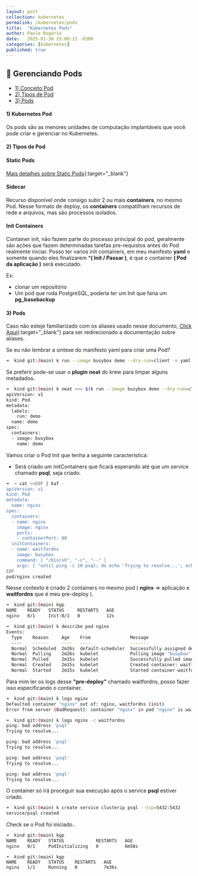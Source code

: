 ```yaml
---
layout: post
collection: kubernetes
permalink: /kubernetes/pods
title:  "Kubernetes Pods"
author: Paulo Rogério
date:   2025-01-30 15:00:13 -0300
categories: [kubernetes]
published: true
---
```


## 🚀 Gerenciando Pods

- [1) Conceito Pod](#1-conceito-pod)
- [2) Tipos de Pod](#2-tipos-de-pod)
- [3) Pods](#3-pods)

#### 1) Kubernetes Pod

Os pods são as menores unidades de computação implantáveis ​​que você pode criar e gerenciar no Kubernetes.

#### 2) Tipos de Pod

#### Static Pods 

[Mais detalhes sobre Static Pods](https://paulo-rogerio.github.io/kubernetes/etcd-deploy#1-deploy-etcd-static-pod){:target="_blank"}

#### Sidecar

Recurso disponível onde consigo subir 2 ou mais **containers**, no mesmo Pod. Nesse formato de deploy, os **containers** compatilham recursos de rede e arquivos, mas são processos isolados.

#### Init Containers

Container init, não fazem parte do processo principal do pod, geralmente são ações que fazem determinadas tarefas pre-requistos antes do Pod realmente iniciar. Posso ter varios init containers, em meu manifesto **yaml** e somente quando eles finalizarem ***( Init / Passar )**, é que o container **( Pod da aplicação )** será executado.

Ex: 
- clonar um repositório
- Um pod que roda PostgreSQL, poderia ter um Init que faria um **pg_basebackup**


#### 3) Pods

Caso não esteje familiarizado com os aliases usado nesse documento, [Click Aqui](https://paulo-rogerio.github.io/kubernetes/aliases){:target="_blank"} para ser redirecionado a documentação sobre aliases.

Se eu não lembrar a sintexe do manifesto yaml para criar uma Pod?

```bash
➜  kind git:(main) k run --image busybox demo --dry-run=client -o yaml
```

Se preferir pode-se usar o **plugin** **neat** do krew para limpar alguns metadados.

```bash
➜  kind git:(main) k neat <<< $(k run --image busybox demo --dry-run=client -o yaml)
apiVersion: v1
kind: Pod
metadata:
  labels:
    run: demo
  name: demo
spec:
  containers:
  - image: busybox
    name: demo
```

Vamos criar o Pod Init que tenha a seguinte característica:
- Será criado um initContainers que ficará esperando até que um service chamado **psql**, seja criado.


```bash
➜  ~ cat <<EOF | kaf -
apiVersion: v1
kind: Pod
metadata:
  name: nginx
spec:
  containers:
  - name: nginx
    image: nginx
    ports:
    - containerPort: 80
  initContainers:
  - name: waitfordns
    image: busybox
    command: [ "/bin/sh", "-c", "--" ]
    args: [ "until ping -c 10 psql; do echo 'Trying to resolve...'; echo; sleep 1; done" ]
EOF
pod/nginx created
```

Nesse contexto é criado 2 containers no mesmo pod ( **nginx** => aplicação e **waitfordns** que é meu pre-deploy ).

```bash
➜  kind git:(main) kgp
NAME    READY   STATUS     RESTARTS   AGE
nginx   0/1     Init:0/1   0          12s
```

```bash
➜  kind git:(main) k describe pod nginx
Events:
  Type    Reason     Age    From               Message
  ----    ------     ----   ----               -------
  Normal  Scheduled  2m26s  default-scheduler  Successfully assigned default/nginx to prgs-worker
  Normal  Pulling    2m26s  kubelet            Pulling image "busybox"
  Normal  Pulled     2m15s  kubelet            Successfully pulled image "busybox" in 10.33s (10.33s including waiting). Image size: 2167089 bytes.
  Normal  Created    2m15s  kubelet            Created container: waitfordns
  Normal  Started    2m15s  kubelet            Started container waitfordns
```

Para mim ler os logs desse **"pre-deploy"** chamado waitfordns, posso fazer isso especificando o container.

```bash
➜  kind git:(main) k logs nginx
Defaulted container "nginx" out of: nginx, waitfordns (init)
Error from server (BadRequest): container "nginx" in pod "nginx" is waiting to start: PodInitializing
```

```bash
➜  kind git:(main) k logs nginx -c waitfordns
ping: bad address 'psql'
Trying to resolve...

ping: bad address 'psql'
Trying to resolve...

ping: bad address 'psql'
Trying to resolve...

ping: bad address 'psql'
Trying to resolve...
```

O container só irá proceguir sua execução após o service **psql** estiver criado.

```bash
➜  kind git:(main) k create service clusterip psql --tcp=5432:5432
service/psql created 
```

Check se o Pod foi iniciado..

```bash
➜  kind git:(main) kgp
NAME    READY   STATUS            RESTARTS   AGE
nginx   0/1     PodInitializing   0          6m58s
```

```
➜  kind git:(main) kgp
NAME    READY   STATUS    RESTARTS   AGE
nginx   1/1     Running   0          7m36s
```
